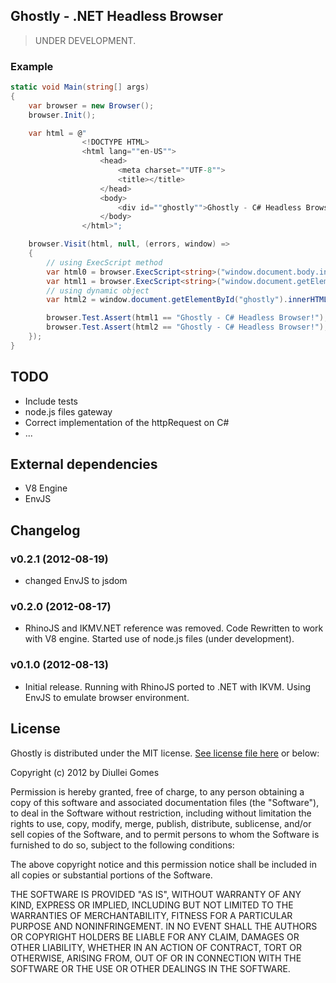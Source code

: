 ## Ghostly - .NET Headless Browser

> UNDER DEVELOPMENT.

### Example

```csharp
static void Main(string[] args)
{
	var browser = new Browser();
	browser.Init();

	var html = @"
				<!DOCTYPE HTML>
				<html lang=""en-US"">
					<head>
						<meta charset=""UTF-8"">
						<title></title>
					</head>
					<body>
						<div id=""ghostly"">Ghostly - C# Headless Browser!</div>
					</body>
				</html>";

	browser.Visit(html, null, (errors, window) =>
	{
		// using ExecScript method
		var html0 = browser.ExecScript<string>("window.document.body.innerHTML");
		var html1 = browser.ExecScript<string>("window.document.getElementById('ghostly').innerHTML");
		// using dynamic object
		var html2 = window.document.getElementById("ghostly").innerHTML;

		browser.Test.Assert(html1 == "Ghostly - C# Headless Browser!");
		browser.Test.Assert(html2 == "Ghostly - C# Headless Browser!");
	});
}
```

## TODO

* Include tests
* node.js files gateway
* Correct implementation of the httpRequest on C#
* ...

## External dependencies

* V8 Engine
* EnvJS

## Changelog

### v0.2.1 (2012-08-19)

* changed EnvJS to jsdom

### v0.2.0 (2012-08-17)

* RhinoJS and IKMV.NET reference was removed. Code Rewritten to work with V8 engine. Started use of node.js files (under development).

### v0.1.0 (2012-08-13)

* Initial release. Running with RhinoJS ported to .NET with IKVM. Using EnvJS to emulate browser environment.

## License

Ghostly is distributed under the MIT license. [See license file here](https://raw.github.com/Diullei/Ghostly/master/LICENSE.txt) or below:

Copyright (c) 2012 by Diullei Gomes

Permission is hereby granted, free of charge, to any person obtaining a copy of this software and associated documentation files (the "Software"), to deal in the Software without restriction, including without limitation the rights to use, copy, modify, merge, publish, distribute, sublicense, and/or sell copies of the Software, and to permit persons to whom the Software is furnished to do so, subject to the following conditions:

The above copyright notice and this permission notice shall be included in all copies or substantial portions of the Software.

THE SOFTWARE IS PROVIDED "AS IS", WITHOUT WARRANTY OF ANY KIND, EXPRESS OR IMPLIED, INCLUDING BUT NOT LIMITED TO THE WARRANTIES OF MERCHANTABILITY, FITNESS FOR A PARTICULAR PURPOSE AND NONINFRINGEMENT. IN NO EVENT SHALL THE AUTHORS OR COPYRIGHT HOLDERS BE LIABLE FOR ANY CLAIM, DAMAGES OR OTHER LIABILITY, WHETHER IN AN ACTION OF CONTRACT, TORT OR OTHERWISE, ARISING FROM, OUT OF OR IN CONNECTION WITH THE SOFTWARE OR THE USE OR OTHER DEALINGS IN THE SOFTWARE.